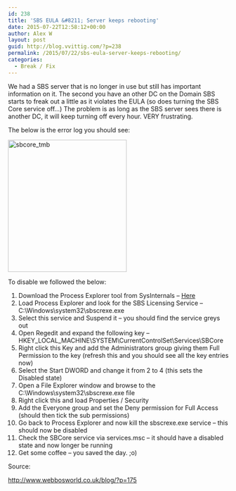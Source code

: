 ```yaml
---
id: 238
title: 'SBS EULA &#8211; Server keeps rebooting'
date: 2015-07-22T12:58:12+00:00
author: Alex W
layout: post
guid: http://blog.vvittig.com/?p=238
permalink: /2015/07/22/sbs-eula-server-keeps-rebooting/
categories:
  - Break / Fix
---
```

We had a SBS server that is no longer in use but still has important information on it. The second you have an other DC on the Domain SBS starts to freak out a little as it violates the EULA (so does turning the SBS Core service off&#8230;) The problem is as long as the SBS server sees there is another DC, it will keep turning off every hour. VERY frustrating.

The below is the error log you should see:
  
[<img class="aligncenter size-medium wp-image-239" src="http://blog.vvittig.com/wp-content/uploads/2015/07/sbcore_tmb-270x300.png" alt="sbcore_tmb" width="270" height="300" srcset="https://blog.vvittig.com/wp-content/uploads/2015/07/sbcore_tmb-270x300.png 270w, https://blog.vvittig.com/wp-content/uploads/2015/07/sbcore_tmb.png 282w" sizes="(max-width: 270px) 100vw, 270px" />](http://blog.vvittig.com/wp-content/uploads/2015/07/sbcore_tmb.png)

To disable we followed the below:

  1. Download the Process Explorer tool from SysInternals – <a href="http://technet.microsoft.com/en-us/sysinternals/bb896653.aspx" target="_blank">Here</a>
  2. Load Process Explorer and look for the SBS Licensing Service – C:\Windows\system32\sbscrexe.exe
  3. Select this service and Suspend it – you should find the service greys out
  4. Open Regedit and expand the following key – HKEY\_LOCAL\_MACHINE\SYSTEM\CurrentControlSet\Services\SBCore
  5. Right click this Key and add the Administrators group giving them Full Permission to the key (refresh this and you should see all the key entries now)
  6. Select the Start DWORD and change it from 2 to 4 (this sets the Disabled state)
  7. Open a File Explorer window and browse to the C:\Windows\system32\sbscrexe.exe file
  8. Right click this and load Properties / Security
  9. Add the Everyone group and set the Deny permission for Full Access (should then tick the sub permissions)
 10. Go back to Process Explorer and now kill the sbscrexe.exe service – this should now be disabled
 11. Check the SBCore service via services.msc – it should have a disabled state and now longer be running
 12. Get some coffee &#8211; you saved the day. ;o)

Source:
  
<a href="http://www.webbosworld.co.uk/blog/?p=175" target="_blank">http://www.webbosworld.co.uk/blog/?p=175</a>